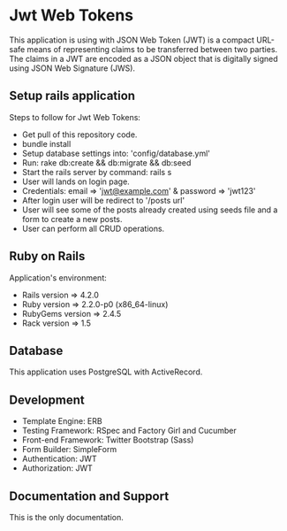 Jwt Web Tokens
====================================

This application is using with JSON Web Token (JWT) is a compact URL-safe means of representing claims to be transferred between two parties. The claims in a JWT are encoded as a JSON object that is digitally signed using JSON Web Signature (JWS).

Setup rails application
------------------------------------

Steps to follow for Jwt Web Tokens:

* Get pull of this repository code. 
* bundle install
* Setup database settings into: 'config/database.yml' 
* Run: rake db:create && db:migrate && db:seed
* Start the rails server by command: rails s
* User will lands on login page.
* Credentials: email => 'jwt@example.com' & password => 'jwt123'
* After login user will be redirect to '/posts url'
* User will see some of the posts already created using seeds file and a form to create a new posts.
* User can perform all CRUD operations.

Ruby on Rails
---------------------------------------

Application's environment:

* Rails version => 4.2.0
* Ruby version  => 2.2.0-p0 (x86_64-linux)
* RubyGems version => 2.4.5
* Rack version => 1.5

Database
---------------------------------------

This application uses PostgreSQL with ActiveRecord.

Development
---------------------------------------

* Template Engine: ERB
* Testing Framework: RSpec and Factory Girl and Cucumber
* Front-end Framework: Twitter Bootstrap (Sass)
* Form Builder: SimpleForm
* Authentication: JWT 
* Authorization: JWT

Documentation and Support
---------------------------------------

This is the only documentation.
